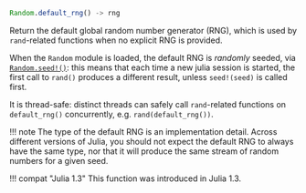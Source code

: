 ```julia
Random.default_rng() -> rng
```

Return the default global random number generator (RNG), which is used by `rand`-related functions when no explicit RNG is provided.

When the `Random` module is loaded, the default RNG is *randomly* seeded, via [`Random.seed!()`](@ref): this means that each time a new julia session is started, the first call to `rand()` produces a different result, unless `seed!(seed)` is called first.

It is thread-safe: distinct threads can safely call `rand`-related functions on `default_rng()` concurrently, e.g. `rand(default_rng())`.

!!! note
    The type of the default RNG is an implementation detail. Across different versions of Julia, you should not expect the default RNG to always have the same type, nor that it will produce the same stream of random numbers for a given seed.


!!! compat "Julia 1.3"
    This function was introduced in Julia 1.3.


